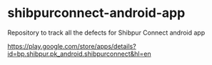 # shibpurconnect-android-app

Repository to track all the defects for Shibpur Connect android app

https://play.google.com/store/apps/details?id=bp.shibpur.pk_android.shibpurconnect&hl=en
